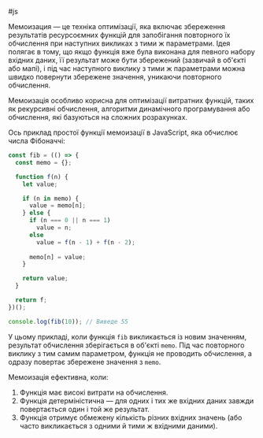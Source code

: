 #js 

Мемоизация — це техніка оптимізації, яка включає збереження результатів ресурсоємних функцій для запобігання повторного їх обчислення при наступних викликах з тими ж параметрами. Ідея полягає в тому, що якщо функція вже була виконана для певного набору вхідних даних, її результат може бути збережений (зазвичай в об'єкті або мапі), і під час наступного виклику з тими ж параметрами можна швидко повернути збережене значення, уникаючи повторного обчислення.

Мемоизація особливо корисна для оптимізації витратних функцій, таких як рекурсивні обчислення, алгоритми динамічного програмування або обчислення, які базуються на сложних розрахунках.

Ось приклад простої функції мемоизації в JavaScript, яка обчислює числа Фібоначчі:

```javascript
const fib = (() => {
  const memo = {};

  function f(n) {
    let value;

    if (n in memo) {
      value = memo[n];
    } else {
      if (n === 0 || n === 1)
        value = n;
      else
        value = f(n - 1) + f(n - 2);
      
      memo[n] = value;
    }

    return value;
  }

  return f;
})();

console.log(fib(10)); // Виведе 55
```

У цьому прикладі, коли функція `fib` викликається із новим значенням, результат обчислення зберігається в об'єкті `memo`. Під час повторного виклику з тим самим параметром, функція не проводить обчислення, а одразу повертає збережене значення з `memo`.

Мемоизація ефективна, коли:

1. Функція має високі витрати на обчислення.
2. Функція детерміністична — для одних і тих же вхідних даних завжди повертається один і той же результат.
3. Функція отримує обмежену кількість різних вхідних значень (або часто викликається з одними й тими ж вхідними даними).